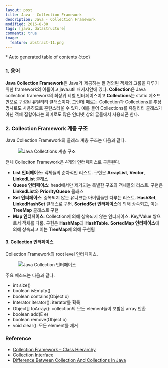```yaml
---
layout: post
title: Java - Collection Framework
description: Java - Collection Framework
modified: 2016-8-30
tags: [java, datastructure]
comments: true
image:
  feature: abstract-11.png
---
```


<section id="table-of-contents" class="toc">
<div id="drawer" markdown="1">
*  Auto generated table of contents
{:toc}
</div>
</section><!-- /#table-of-contents -->

### 1. 용어

**Java Collection Framework**은 Java가 제공하는 잘 정의된 객체의 그룹을 다루기 위한 framework의 이름이고 java.util 패키지안에 있다.  **Collection**은 Java collection framework의 최상위 레벨 인터페이스이고 **Collections**는 static 메소드만으로 구성된 유틸리티 클래스이다. 그런데 때로는 Collection과 Collections를 추상 명사로도 사용하므로 혼란스러울 수 있다. 예를 들어 Collections를 유틸리티 클래스가 아닌 객체 집합이라는 의미로도 많은 인터넷 상의 글들에서 사용되곤 한다. 

### 2. Collection Framework 계층 구조 

Java Collection Framework의 클래스 계층 구조는 다음과 같다. 

<figure>
	<img src="http://javaconceptoftheday.com/wp-content/uploads/2014/11/CollectionHierarchy.png" alt="Java Collections 계층 구조">
</figure>

전체 Colleciton Framework은 4개의 인터페이스로 구분된다. 

- **List 인터페이스**: 객체들의 순차적인 리스트. 구현은 **ArrayList**, **Vector**, **LinkedList** 클래스
- **Queue 인터페이스**: head에서만 제거되는 특별한 구조의 객체들의 리스트. 구현은 **LinkedList**와 **PriorityQueue** 클래스
- **Set 인터페이스**: 중복되지 않는 유니크한 아이템들만 다루는 리스트. **HashSet**, **LinkedHashSet** 클래스로 구현. **SortedSet 인터페이스**에 의해 상속되고, 이는 **TreeMap** 클래스로 구현
- **Map 인터페이스**: Collection에 의해 상속되지 않는 인터페이스. Key/Value 쌍으로서 객체를 다룸. 구현은 **HashMap**과 **HashTable**. **SortedMap 인터페이스**에 의해 상속되고 이는 **TreeMap**에 의해 구현됨


#### 3. Collection 인터페이스

Collection Framework의 root level 인터페이스. 

<figure>
	<img src="http://javaconceptoftheday.com/wp-content/uploads/2014/11/CollectionInterface.png" alt="Java Collection 인터페이스">
</figure>

주요 메소드는 다음과 같다. 

- int size()
- boolean isEmpty()
- boolean contains(Object o)
- Interator<E> iterator(): iterator를 획득
- Object[] toArray(): collection의 모든 element들이 포함된 array 반환
- boolean add(E e)
- boolean remove(Object o)
- void clear(): 모든 element를 제거

### Reference

- [Collection Framework – Class Hierarchy](http://javaconceptoftheday.com/collection-framework-class-hierarchy/)
- [Collection Interface](http://javaconceptoftheday.com/collection-framework-collection-interface/)
- [Difference Between Collection And Collections In Java](http://javaconceptoftheday.com/difference-between-collection-and-collections-in-java/)

